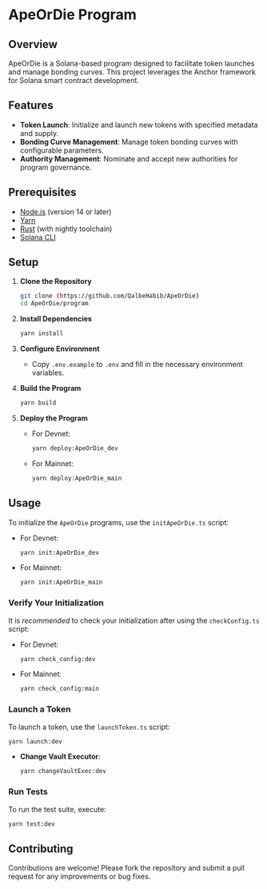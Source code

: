 # ApeOrDie Program

## Overview

ApeOrDie is a Solana-based program designed to facilitate token launches and manage bonding curves. This project leverages the Anchor framework for Solana smart contract development.

## Features

- **Token Launch**: Initialize and launch new tokens with specified metadata and supply.
- **Bonding Curve Management**: Manage token bonding curves with configurable parameters.
- **Authority Management**: Nominate and accept new authorities for program governance.

## Prerequisites

- [Node.js](https://nodejs.org/) (version 14 or later)
- [Yarn](https://yarnpkg.com/)
- [Rust](https://www.rust-lang.org/tools/install) (with nightly toolchain)
- [Solana CLI](https://docs.solana.com/cli/install-solana-cli-tools)

## Setup

1. **Clone the Repository**

   ```bash
   git clone (https://github.com/QalbeHabib/ApeOrDie)
   cd ApeOrDie/program
   ```

2. **Install Dependencies**

   ```bash
   yarn install
   ```

3. **Configure Environment**

   - Copy `.env.example` to `.env` and fill in the necessary environment variables.

4. **Build the Program**

   ```bash
   yarn build
   ```

5. **Deploy the Program**

   - For Devnet:

     ```bash
     yarn deploy:ApeOrDie_dev
     ```

   - For Mainnet:

     ```bash
     yarn deploy:ApeOrDie_main
     ```

## Usage

To initialize the `ApeOrDie` programs, use the `initApeOrDie.ts` script:

- For Devnet:

  ```bash
  yarn init:ApeOrDie_dev
  ```

- For Mainnet:

  ```bash
  yarn init:ApeOrDie_main
  ```

### Verify Your Initialization

It is _recommended_ to check your initialization after using the `checkConfig.ts` script:

- For Devnet:

  ```bash
  yarn check_config:dev
  ```

- For Mainnet:

  ```bash
  yarn check_config:main
  ```

### Launch a Token

To launch a token, use the `launchToken.ts` script:

```bash
yarn launch:dev
```

- **Change Vault Executor**:

  ```bash
  yarn changeVaultExec:dev
  ```

### Run Tests

To run the test suite, execute:

```bash
yarn test:dev
```

## Contributing

Contributions are welcome! Please fork the repository and submit a pull request for any improvements or bug fixes.

